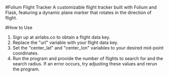 #Folium Flight Tracker
A customizable flight tracker built with Folium and Flask, featuring a dynamic plane marker that rotates in the direction of flight.

#How to Use

1. Sign up at airlabs.co to obtain a flight data key.
2. Replace the "url" variable with your flight data key.
3. Set the "center_lat" and "center_lon" variables to your desired mid-point coordinates.
4. Run the program and provide the number of flights to search for and the search radius. If an error occurs, try adjusting these values and rerun the program.
